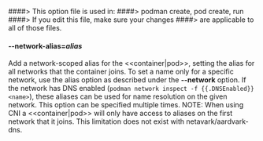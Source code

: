 ####> This option file is used in:
####>   podman create, pod create, run
####> If you edit this file, make sure your changes
####> are applicable to all of those files.
#### **--network-alias**=*alias*

Add a network-scoped alias for the <<container|pod>>, setting the alias for all networks that the container joins. To set a
name only for a specific network, use the alias option as described under the **--network** option.
If the network has DNS enabled (`podman network inspect -f {{.DNSEnabled}} <name>`),
these aliases can be used for name resolution on the given network. This option can be specified multiple times.
NOTE: When using CNI a <<container|pod>> will only have access to aliases on the first network that it joins. This limitation does
not exist with netavark/aardvark-dns.
